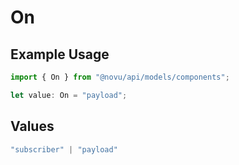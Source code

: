 # On

## Example Usage

```typescript
import { On } from "@novu/api/models/components";

let value: On = "payload";
```

## Values

```typescript
"subscriber" | "payload"
```